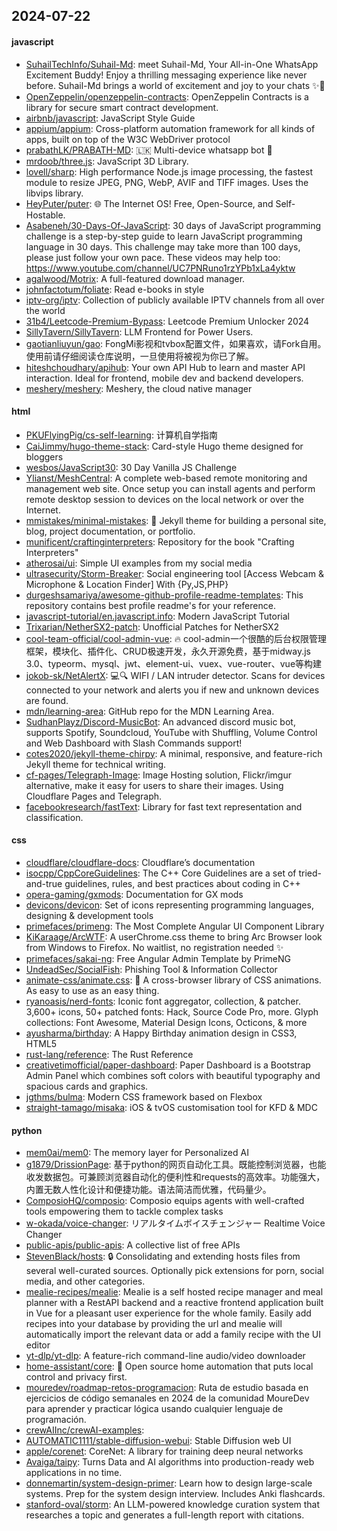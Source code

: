 ## 2024-07-22

#### javascript
* [SuhailTechInfo/Suhail-Md](https://github.com/SuhailTechInfo/Suhail-Md): meet Suhail-Md, Your All-in-One WhatsApp Excitement Buddy! Enjoy a thrilling messaging experience like never before. Suhail-Md brings a world of excitement and joy to your chats ✨🤖
* [OpenZeppelin/openzeppelin-contracts](https://github.com/OpenZeppelin/openzeppelin-contracts): OpenZeppelin Contracts is a library for secure smart contract development.
* [airbnb/javascript](https://github.com/airbnb/javascript): JavaScript Style Guide
* [appium/appium](https://github.com/appium/appium): Cross-platform automation framework for all kinds of apps, built on top of the W3C WebDriver protocol
* [prabathLK/PRABATH-MD](https://github.com/prabathLK/PRABATH-MD): 🇱🇰 Multi-device whatsapp bot 🎉
* [mrdoob/three.js](https://github.com/mrdoob/three.js): JavaScript 3D Library.
* [lovell/sharp](https://github.com/lovell/sharp): High performance Node.js image processing, the fastest module to resize JPEG, PNG, WebP, AVIF and TIFF images. Uses the libvips library.
* [HeyPuter/puter](https://github.com/HeyPuter/puter): 🌐 The Internet OS! Free, Open-Source, and Self-Hostable.
* [Asabeneh/30-Days-Of-JavaScript](https://github.com/Asabeneh/30-Days-Of-JavaScript): 30 days of JavaScript programming challenge is a step-by-step guide to learn JavaScript programming language in 30 days. This challenge may take more than 100 days, please just follow your own pace. These videos may help too: https://www.youtube.com/channel/UC7PNRuno1rzYPb1xLa4yktw
* [agalwood/Motrix](https://github.com/agalwood/Motrix): A full-featured download manager.
* [johnfactotum/foliate](https://github.com/johnfactotum/foliate): Read e-books in style
* [iptv-org/iptv](https://github.com/iptv-org/iptv): Collection of publicly available IPTV channels from all over the world
* [31b4/Leetcode-Premium-Bypass](https://github.com/31b4/Leetcode-Premium-Bypass): Leetcode Premium Unlocker 2024
* [SillyTavern/SillyTavern](https://github.com/SillyTavern/SillyTavern): LLM Frontend for Power Users.
* [gaotianliuyun/gao](https://github.com/gaotianliuyun/gao): FongMi影视和tvbox配置文件，如果喜欢，请Fork自用。使用前请仔细阅读仓库说明，一旦使用将被视为你已了解。
* [hiteshchoudhary/apihub](https://github.com/hiteshchoudhary/apihub): Your own API Hub to learn and master API interaction. Ideal for frontend, mobile dev and backend developers.
* [meshery/meshery](https://github.com/meshery/meshery): Meshery, the cloud native manager

#### html
* [PKUFlyingPig/cs-self-learning](https://github.com/PKUFlyingPig/cs-self-learning): 计算机自学指南
* [CaiJimmy/hugo-theme-stack](https://github.com/CaiJimmy/hugo-theme-stack): Card-style Hugo theme designed for bloggers
* [wesbos/JavaScript30](https://github.com/wesbos/JavaScript30): 30 Day Vanilla JS Challenge
* [Ylianst/MeshCentral](https://github.com/Ylianst/MeshCentral): A complete web-based remote monitoring and management web site. Once setup you can install agents and perform remote desktop session to devices on the local network or over the Internet.
* [mmistakes/minimal-mistakes](https://github.com/mmistakes/minimal-mistakes): 📐 Jekyll theme for building a personal site, blog, project documentation, or portfolio.
* [munificent/craftinginterpreters](https://github.com/munificent/craftinginterpreters): Repository for the book "Crafting Interpreters"
* [atherosai/ui](https://github.com/atherosai/ui): Simple UI examples from my social media
* [ultrasecurity/Storm-Breaker](https://github.com/ultrasecurity/Storm-Breaker): Social engineering tool [Access Webcam & Microphone & Location Finder] With {Py,JS,PHP}
* [durgeshsamariya/awesome-github-profile-readme-templates](https://github.com/durgeshsamariya/awesome-github-profile-readme-templates): This repository contains best profile readme's for your reference.
* [javascript-tutorial/en.javascript.info](https://github.com/javascript-tutorial/en.javascript.info): Modern JavaScript Tutorial
* [Trixarian/NetherSX2-patch](https://github.com/Trixarian/NetherSX2-patch): Unofficial Patches for NetherSX2
* [cool-team-official/cool-admin-vue](https://github.com/cool-team-official/cool-admin-vue): 🔥 cool-admin一个很酷的后台权限管理框架，模块化、插件化、CRUD极速开发，永久开源免费，基于midway.js 3.0、typeorm、mysql、jwt、element-ui、vuex、vue-router、vue等构建
* [jokob-sk/NetAlertX](https://github.com/jokob-sk/NetAlertX): 💻🔍 WIFI / LAN intruder detector. Scans for devices connected to your network and alerts you if new and unknown devices are found.
* [mdn/learning-area](https://github.com/mdn/learning-area): GitHub repo for the MDN Learning Area.
* [SudhanPlayz/Discord-MusicBot](https://github.com/SudhanPlayz/Discord-MusicBot): An advanced discord music bot, supports Spotify, Soundcloud, YouTube with Shuffling, Volume Control and Web Dashboard with Slash Commands support!
* [cotes2020/jekyll-theme-chirpy](https://github.com/cotes2020/jekyll-theme-chirpy): A minimal, responsive, and feature-rich Jekyll theme for technical writing.
* [cf-pages/Telegraph-Image](https://github.com/cf-pages/Telegraph-Image): Image Hosting solution, Flickr/imgur alternative, make it easy for users to share their images. Using Cloudflare Pages and Telegraph.
* [facebookresearch/fastText](https://github.com/facebookresearch/fastText): Library for fast text representation and classification.

#### css
* [cloudflare/cloudflare-docs](https://github.com/cloudflare/cloudflare-docs): Cloudflare’s documentation
* [isocpp/CppCoreGuidelines](https://github.com/isocpp/CppCoreGuidelines): The C++ Core Guidelines are a set of tried-and-true guidelines, rules, and best practices about coding in C++
* [opera-gaming/gxmods](https://github.com/opera-gaming/gxmods): Documentation for GX mods
* [devicons/devicon](https://github.com/devicons/devicon): Set of icons representing programming languages, designing & development tools
* [primefaces/primeng](https://github.com/primefaces/primeng): The Most Complete Angular UI Component Library
* [KiKaraage/ArcWTF](https://github.com/KiKaraage/ArcWTF): A userChrome.css theme to bring Arc Browser look from Windows to Firefox. No waitlist, no registration needed ✨
* [primefaces/sakai-ng](https://github.com/primefaces/sakai-ng): Free Angular Admin Template by PrimeNG
* [UndeadSec/SocialFish](https://github.com/UndeadSec/SocialFish): Phishing Tool & Information Collector
* [animate-css/animate.css](https://github.com/animate-css/animate.css): 🍿 A cross-browser library of CSS animations. As easy to use as an easy thing.
* [ryanoasis/nerd-fonts](https://github.com/ryanoasis/nerd-fonts): Iconic font aggregator, collection, & patcher. 3,600+ icons, 50+ patched fonts: Hack, Source Code Pro, more. Glyph collections: Font Awesome, Material Design Icons, Octicons, & more
* [ayusharma/birthday](https://github.com/ayusharma/birthday): A Happy Birthday animation design in CSS3, HTML5
* [rust-lang/reference](https://github.com/rust-lang/reference): The Rust Reference
* [creativetimofficial/paper-dashboard](https://github.com/creativetimofficial/paper-dashboard): Paper Dashboard is a Bootstrap Admin Panel which combines soft colors with beautiful typography and spacious cards and graphics.
* [jgthms/bulma](https://github.com/jgthms/bulma): Modern CSS framework based on Flexbox
* [straight-tamago/misaka](https://github.com/straight-tamago/misaka): iOS & tvOS customisation tool for KFD & MDC

#### python
* [mem0ai/mem0](https://github.com/mem0ai/mem0): The memory layer for Personalized AI
* [g1879/DrissionPage](https://github.com/g1879/DrissionPage): 基于python的网页自动化工具。既能控制浏览器，也能收发数据包。可兼顾浏览器自动化的便利性和requests的高效率。功能强大，内置无数人性化设计和便捷功能。语法简洁而优雅，代码量少。
* [ComposioHQ/composio](https://github.com/ComposioHQ/composio): Composio equips agents with well-crafted tools empowering them to tackle complex tasks
* [w-okada/voice-changer](https://github.com/w-okada/voice-changer): リアルタイムボイスチェンジャー Realtime Voice Changer
* [public-apis/public-apis](https://github.com/public-apis/public-apis): A collective list of free APIs
* [StevenBlack/hosts](https://github.com/StevenBlack/hosts): 🔒 Consolidating and extending hosts files from several well-curated sources. Optionally pick extensions for porn, social media, and other categories.
* [mealie-recipes/mealie](https://github.com/mealie-recipes/mealie): Mealie is a self hosted recipe manager and meal planner with a RestAPI backend and a reactive frontend application built in Vue for a pleasant user experience for the whole family. Easily add recipes into your database by providing the url and mealie will automatically import the relevant data or add a family recipe with the UI editor
* [yt-dlp/yt-dlp](https://github.com/yt-dlp/yt-dlp): A feature-rich command-line audio/video downloader
* [home-assistant/core](https://github.com/home-assistant/core): 🏡 Open source home automation that puts local control and privacy first.
* [mouredev/roadmap-retos-programacion](https://github.com/mouredev/roadmap-retos-programacion): Ruta de estudio basada en ejercicios de código semanales en 2024 de la comunidad MoureDev para aprender y practicar lógica usando cualquier lenguaje de programación.
* [crewAIInc/crewAI-examples](https://github.com/crewAIInc/crewAI-examples): 
* [AUTOMATIC1111/stable-diffusion-webui](https://github.com/AUTOMATIC1111/stable-diffusion-webui): Stable Diffusion web UI
* [apple/corenet](https://github.com/apple/corenet): CoreNet: A library for training deep neural networks
* [Avaiga/taipy](https://github.com/Avaiga/taipy): Turns Data and AI algorithms into production-ready web applications in no time.
* [donnemartin/system-design-primer](https://github.com/donnemartin/system-design-primer): Learn how to design large-scale systems. Prep for the system design interview. Includes Anki flashcards.
* [stanford-oval/storm](https://github.com/stanford-oval/storm): An LLM-powered knowledge curation system that researches a topic and generates a full-length report with citations.
